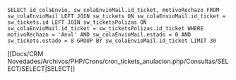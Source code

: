 `SELECT id_colaEnvio, sw_colaEnvioMail.id_ticket, motivoRechazo FROM sw_colaEnvioMail LEFT JOIN sw_tickets ON sw_colaEnvioMail.id_ticket = sw_tickets.id LEFT JOIN sw_ticketsPolizas ON sw_colaEnvioMail.id_ticket = sw_ticketsPolizas.id_ticket WHERE motivoRechazo = 'Anul' AND sw_colaEnvioMail.estado = 0 AND sw_tickets.estado = 8 GROUP BY sw_colaEnvioMail.id_ticket LIMIT 30`

[[Docs/CRM Novedades/Archivos/PHP/Crons/cron_tickets_anulacion.php/Consultas/SELECT/SELECT|SELECT]]
